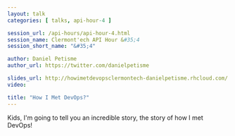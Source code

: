 ```yaml
---
layout: talk
categories: [ talks, api-hour-4 ]

session_url: /api-hours/api-hour-4.html
session_name: Clermont'ech API Hour &#35;4
session_short_name: "&#35;4"

author: Daniel Petisme
author_url: https://twitter.com/danielpetisme

slides_url: http://howimetdevopsclermontech-danielpetisme.rhcloud.com/
video:

title: "How I Met DevOps?"
---
```


Kids, I'm going to tell you an incredible story, the story of how I met DevOps!
